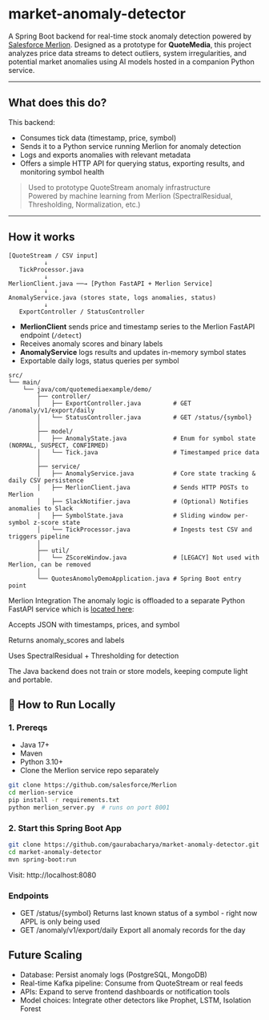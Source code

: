 # market-anomaly-detector

A Spring Boot backend for real-time stock anomaly detection powered by [Salesforce Merlion](https://github.com/salesforce/Merlion). Designed as a prototype for **QuoteMedia**, this project analyzes price data streams to detect outliers, system irregularities, and potential market anomalies using AI models hosted in a companion Python service.

---

## What does this do?

This backend:

- Consumes tick data (timestamp, price, symbol)
- Sends it to a Python service running Merlion for anomaly detection
- Logs and exports anomalies with relevant metadata
- Offers a simple HTTP API for querying status, exporting results, and monitoring symbol health

> Used to prototype QuoteStream anomaly infrastructure  
> Powered by machine learning from Merlion (SpectralResidual, Thresholding, Normalization, etc.)

---

## How it works
```text
[QuoteStream / CSV input]
          ↓
   TickProcessor.java
          ↓
MerlionClient.java ──→ [Python FastAPI + Merlion Service]
          ↓
AnomalyService.java (stores state, logs anomalies, status)
          ↓
   ExportController / StatusController
```

- **MerlionClient** sends price and timestamp series to the Merlion FastAPI endpoint (`/detect`)
- Receives anomaly scores and binary labels
- **AnomalyService** logs results and updates in-memory symbol states
- Exportable daily logs, status queries per symbol

```text
src/
└── main/
    └── java/com/quotemediaexample/demo/
        ├── controller/
        │   ├── ExportController.java         # GET /anomaly/v1/export/daily
        │   └── StatusController.java         # GET /status/{symbol}
        │
        ├── model/
        │   ├── AnomalyState.java             # Enum for symbol state (NORMAL, SUSPECT, CONFIRMED)
        │   └── Tick.java                     # Timestamped price data
        │
        ├── service/
        │   ├── AnomalyService.java           # Core state tracking & daily CSV persistence
        │   ├── MerlionClient.java            # Sends HTTP POSTs to Merlion
        │   ├── SlackNotifier.java            # (Optional) Notifies anomalies to Slack
        │   ├── SymbolState.java              # Sliding window per-symbol z-score state
        │   └── TickProcessor.java            # Ingests test CSV and triggers pipeline
        │
        ├── util/
        │   └── ZScoreWindow.java             # [LEGACY] Not used with Merlion, can be removed
        │
        └── QuotesAnomolyDemoApplication.java # Spring Boot entry point
```

Merlion Integration
The anomaly logic is offloaded to a separate Python FastAPI service which is [located here]():

Accepts JSON with timestamps, prices, and symbol

Returns anomaly_scores and labels

Uses SpectralResidual + Thresholding for detection

The Java backend does not train or store models, keeping compute light and portable.

## 🧪 How to Run Locally

### 1. Prereqs

- Java 17+
- Maven
- Python 3.10+
- Clone the Merlion service repo separately

```bash
git clone https://github.com/salesforce/Merlion
cd merlion-service
pip install -r requirements.txt
python merlion_server.py  # runs on port 8001
```
### 2. Start this Spring Boot App
```bash
git clone https://github.com/gaurabacharya/market-anomaly-detector.git
cd market-anomaly-detector
mvn spring-boot:run
```
Visit: http://localhost:8080

### Endpoints
- GET	/status/{symbol}	Returns last known status of a symbol - right now APPL is only being used
- GET	/anomaly/v1/export/daily	Export all anomaly records for the day

## Future Scaling
- Database: Persist anomaly logs (PostgreSQL, MongoDB)
- Real-time Kafka pipeline: Consume from QuoteStream or real feeds
- APIs: Expand to serve frontend dashboards or notification tools
- Model choices: Integrate other detectors like Prophet, LSTM, Isolation Forest
